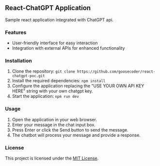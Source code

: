 ## React-ChatGPT Application

Sample react application integrated with ChatGPT api.

### Features

- User-friendly interface for easy interaction
- Integration with external APIs for enhanced functionality

### Installation

1. Clone the repository: `git clone https://github.com/goosecoder/react-chatgpt-poc.git`
2. Install the required dependencies: `npm install`
3. Configure the application replacing the "USE YOUR OWN API KEY HERE" string with your own chatgpt key.
4. Start the application: `npm run dev`

### Usage

1. Open the application in your web browser.
2. Enter your message in the chat input box.
3. Press Enter or click the Send button to send the message.
4. The chatbot will process your message and provide a response.

### License

This project is licensed under the [MIT License](LICENSE).
